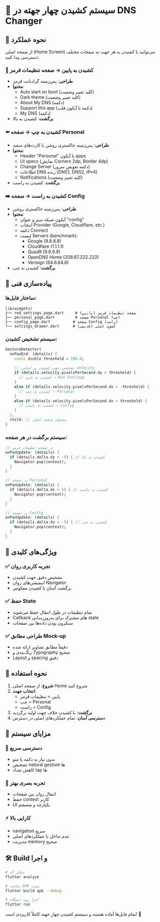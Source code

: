 # 🚀 سیستم کشیدن چهار جهته در DNS Changer

## 📱 نحوه عملکرد

از صفحه اصلی (Home Screen) می‌توانید با کشیدن به هر جهت به صفحات مختلف دسترسی پیدا کنید:

### 🔽 **کشیدن به پایین** → صفحه تنظیمات قرمز
- **طراحی**: پس‌زمینه گرادیانت قرمز
- **محتوا**:
  - Auto start on boot (کلید تغییر وضعیت)
  - Dark theme (کلید تغییر وضعیت)
  - About My DNS (دکمه)
  - Support this app (دکمه با آیکون قلب)
  - My DNS (دکمه)
- **برگشت**: کشیدن به بالا

### ⬅️ **کشیدن به چپ** → صفحه Personal
- **طراحی**: پس‌زمینه خاکستری روشن با کارت‌های سفید
- **محتوا**:
  - Header "Personal" با آیکون apps
  - UI specs (نمایش Corners 2dp, Border 4dp)
  - Change Server (دکمه تعویض سرور)
  - اطلاعات DNS زنده (DNS1, DNS2, IPv4)
  - Notifications (کلید تغییر وضعیت)
- **برگشت**: کشیدن به راست

### ➡️ **کشیدن به راست** → صفحه Config
- **طراحی**: پس‌زمینه خاکستری روشن
- **محتوا**:
  - آیکون شبکه سبز و عنوان "config"
  - انتخاب Provider (Google, Cloudflare, etc.)
  - دکمه Connect
  - لیست Servers (benchmark):
    - Google (8.8.8.8)
    - Cloudflare (1.1.1.1)
    - Quad9 (9.9.9.9)
    - OpenDNS Home (208.67.222.222)
    - Verisign (64.6.64.6)
- **برگشت**: کشیدن به چپ

## 🔧 پیاده‌سازی فنی

### ساختار فایل‌ها:
```
lib/widgets/
├── red_settings_page.dart     # صفحه تنظیمات قرمز (پایین)
├── personal_page.dart         # صفحه Personal (چپ)
├── config_page.dart          # صفحه Config (راست)
└── settings_drawer.dart      # کشوی اصلی (قدیمی)
```

### سیستم تشخیص کشیدن:
```dart
GestureDetector(
  onPanEnd: (details) {
    const double threshold = 100.0;
    
    // تشخیص جهت کشیدن بر اساس velocity
    if (details.velocity.pixelsPerSecond.dy > threshold) {
      // کشیدن به پایین → Red Settings
    }
    else if (details.velocity.pixelsPerSecond.dx < -threshold) {
      // کشیدن به چپ → Personal
    }
    else if (details.velocity.pixelsPerSecond.dx > threshold) {
      // کشیدن به راست → Config
    }
  },
  child: // محتوای صفحه اصلی
)
```

### سیستم برگشت در هر صفحه:
```dart
// در صفحه تنظیمات قرمز
onPanUpdate: (details) {
  if (details.delta.dy < -5) { // کشیدن به بالا
    Navigator.pop(context);
  }
}

// در صفحه Personal  
onPanUpdate: (details) {
  if (details.delta.dx > 5) { // کشیدن به راست
    Navigator.pop(context);
  }
}

// در صفحه Config
onPanUpdate: (details) {
  if (details.delta.dx < -5) { // کشیدن به چپ
    Navigator.pop(context);
  }
}
```

## 🎯 ویژگی‌های کلیدی

### ✅ **تجربه کاربری روان**
- تشخیص دقیق جهت کشیدن
- انیمیشن‌های روان Navigator
- برگشت آسان با کشیدن معکوس

### ✅ **حفظ State**
- تمام تنظیمات در طول انتقال حفظ می‌شوند
- Callback های مشترک برای به‌روزرسانی state
- سنکرون بودن داده‌ها بین صفحات

### ✅ **طراحی مطابق Mock-up**
- دقیقاً مطابق تصاویر ارائه شده
- رنگ‌بندی و Typography صحیح
- Layout و spacing دقیق

## 🚦 نحوه استفاده

1. **شروع**: از صفحه اصلی Home شروع کنید
2. **انتخاب جهت**: 
   - پایین = تنظیمات قرمز
   - چپ = Personal
   - راست = Config
3. **برگشت**: با کشیدن خلاف جهت اولیه برگردید
4. **دسترسی آسان**: تمام عملکردهای اصلی در دسترس

## 🔄 مزایای سیستم

### 📱 **دسترسی سریع**
- بدون نیاز به دکمه یا منو
- تشخیص natural gesture ها
- کاهش تعداد tap ها

### 🎨 **تجربه بصری بهتر**
- انتقال روان بین صفحات
- حفظ context کاربر
- UI یکپارچه و منسجم

### ⚡ **کارایی بالا**
- navigation سریع
- عدم تداخل با عملکردهای اصلی
- مدیریت memory صحیح

## 🛠️ Build و اجرا

```bash
# تحلیل کد
flutter analyze

# ساخت APK تست
flutter build apk --debug

# اجرا روی دستگاه
flutter run
```

تمام فایل‌ها آماده هستند و سیستم کشیدن چهار جهته کاملاً کاربردی است! 🎉
